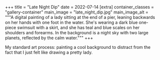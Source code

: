 +++
title = "Late Night Dip"
date = 2022-07-14
[extra]
container_classes = "gallery-container"
main_image = "late_night_dip.jpg"
main_image_alt = """A digital painting of a lady sitting at the end of a pier,
leaning backwards on her hands with one foot in the water. She's wearing a dark
blue one-piece swimsuit with a skirt, and she has teal and blue scales on her
shoulders and forearms. In the background is a night sky with two large
planets, reflected by the calm water."""
+++

My standard art process: painting a cool background to distract from the fact
that I just felt like drawing a pretty lady.

<!-- more -->
